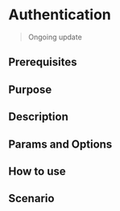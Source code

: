 # Authentication

> Ongoing update

## Prerequisites

## Purpose

## Description

## Params and Options

## How to use

## Scenario
